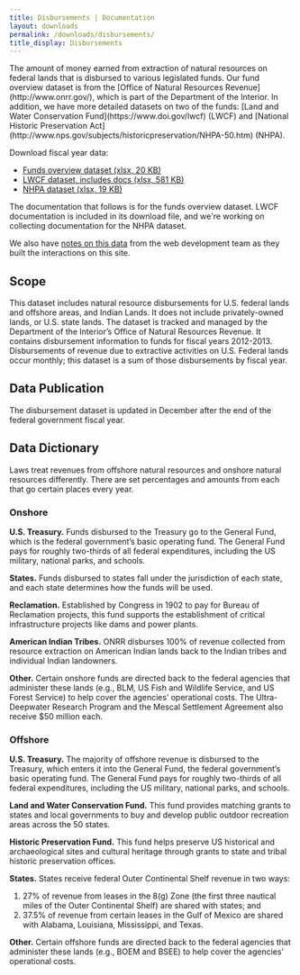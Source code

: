 ```yaml
---
title: Disbursements | Documentation
layout: downloads
permalink: /downloads/disbursements/
title_display: Disbursements
---
```


<p class="case_studies_intro-para" markdown="1">The amount of money earned from extraction of natural resources on federal lands that is disbursed to various legislated funds. Our fund overview dataset is from the [Office of Natural Resources Revenue](http://www.onrr.gov/), which is part of the Department of the Interior. In addition, we have more detailed datasets on two of the funds: [Land and Water Conservation Fund](https://www.doi.gov/lwcf) (LWCF) and [National Historic Preservation Act](http://www.nps.gov/subjects/historicpreservation/NHPA-50.htm) (NHPA).</p>

<p class="downloads-download_links-intro">Download fiscal year data:</p>

<ul class="downloads-download_links list-unstyled">
  <li><a href="{{site.baseurl}}/downloads/disbursements_FY2012-2015_2016-03-04.xlsx"><icon class="icon-cloud icon-padded"></icon>Funds overview dataset (xlsx, 20 KB)</a></li>
  <li><a href="{{site.baseurl}}/downloads/land_water_conservation_fund_incl-documentation_2015-07.xlsx"><icon class="icon-cloud icon-padded"></icon>LWCF dataset, includes docs (xlsx, 581 KB)
  </a></li>
  <li><a href="{{site.baseurl}}/downloads/historic_preservation_fund_2011-2014_2015-10-30.xlsx"><icon class="icon-cloud icon-padded"></icon>NHPA dataset (xlsx, 19 KB)
  </a></li>
</ul>

<p class="u-margin-top">The documentation that follows is for the funds overview dataset. LWCF documentation is included in its download file, and we're working on collecting documentation for the NHPA dataset.</p>

We also have [notes on this data](https://github.com/18F/doi-extractives-data/wiki/Data-Catalog#disbursements) from the web development team as they built the interactions on this site.

<h2 class="h3">Scope</h2>

This dataset includes natural resource disbursements for U.S. federal lands and offshore areas, and Indian Lands. It does not include privately-owned lands, or U.S. state lands. The dataset is tracked and managed by the Department of the Interior’s Office of Natural Resources Revenue. It contains disbursement information to funds for fiscal years 2012-2013. Disbursements of revenue due to extractive activities on U.S. Federal lands occur monthly; this dataset is a sum of those disbursements by fiscal year.

<h2 class="h3">Data Publication</h2>

The disbursement dataset is updated in December after the end of the federal government fiscal year.

## Data Dictionary

Laws treat revenues from offshore natural resources and onshore natural resources differently. There are set percentages and amounts from each that go certain places every year.

### Onshore

**U.S. Treasury.** Funds disbursed to the Treasury go to the General Fund, which is the federal government’s basic operating fund. The General Fund pays for roughly two-thirds of all federal expenditures, including the US military, national parks, and schools.

**States.** Funds disbursed to states fall under the jurisdiction of each state, and each state determines how the funds will be used.

**Reclamation.** Established by Congress in 1902 to pay for Bureau of Reclamation projects, this fund supports the establishment of critical infrastructure projects like dams and power plants.

**American Indian Tribes.** ONRR disburses 100% of revenue collected from resource extraction on American Indian lands back to the Indian tribes and individual Indian landowners.

**Other.** Certain onshore funds are directed back to the federal agencies that administer these lands (e.g., BLM, US Fish and Wildlife Service, and US Forest Service) to help cover the agencies’ operational costs. The Ultra-Deepwater Research Program and the Mescal Settlement Agreement also receive $50 million each.

### Offshore

**U.S. Treasury.** The majority of offshore revenue is disbursed to the Treasury, which enters it into the General Fund, the federal government’s basic operating fund. The General Fund pays for roughly two-thirds of all federal expenditures, including the US military, national parks, and schools.

**Land and Water Conservation Fund.** This fund provides matching grants to states and local governments to buy and develop public outdoor recreation areas across the 50 states.

**Historic Preservation Fund.** This fund helps preserve US historical and archaeological sites and cultural heritage through grants to state and tribal historic preservation offices.

**States.** States receive federal Outer Continental Shelf revenue in two ways:

<ol class="list-decimal">
  <li>27% of revenue from leases in the 8(g) Zone (the first three nautical miles of the Outer Continental Shelf) are shared with states; and</li>
  <li>37.5% of revenue from certain leases in the Gulf of Mexico are shared with Alabama, Louisiana, Mississippi, and Texas.</li>
</ol>

**Other.** Certain offshore funds are directed back to the federal agencies that administer these lands (e.g., BOEM and BSEE) to help cover the agencies’ operational costs.
